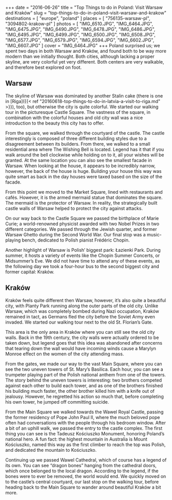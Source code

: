 +++
date    = "2016-06-26"
title   = "Top Things to do in Poland: Visit Warsaw and Kraków"
slug    = "top-things-to-do-in-poland-visit-warsaw-and-krakow"
destinations = [ "europe", "poland" ]
places  = [ "756135-warsaw-pl", "3094802-krakow-pl" ]
photos  = [
  "IMG_6510.JPG", "IMG_6464.JPG", "IMG_6475.JPG", "IMG_6490.JPG", "IMG_6478.JPG",
  "IMG_6486.JPG", "IMG_6495.JPG", "IMG_6499.JPG", "IMG_6500.JPG", "IMG_6508.JPG",
  "IMG_6577.JPG", "IMG_6579.JPG", "IMG_6594.JPG", "IMG_6602.JPG", "IMG_6607.JPG"
]
cover = "IMG_6464.JPG"
+++
Poland surprised us; we spent two days in both Warsaw and Kraków, and found both to be way more modern than we initially thought. Both cities, although lacking a proper skyline, are very colorful yet very different. Both centers are very walkable, and therefore best explored on foot.
<!--more-->

## Warsaw
The skyline of Warsaw was dominated by another Stalin cake (there is one in [Riga]({{< ref "20160618-top-things-to-do-in-latvia-a-visit-to-riga.md" >}}), too), but otherwise the city is quite colorful. We started our walking tour in the picturesque Castle Square. The vastness of the square, in combination with the colorful houses and old city wall was a nice introduction to the beauty this city has to offer.

From the square, we walked through the courtyard of the castle. The castle interestingly is composed of three different building styles due to a disagreement between its builders. From there, we walked to a small residential area where The Wishing Bell is located. Legend has it that if you walk around the bell clockwise while holding on to it, all your wishes will be granted. At the same location you can also see the smallest facade in Warsaw. When looking at the house, it appears to be incredibly narrow, however, the back of the house is huge. Building your house this way was quite smart as back in the day houses were taxed based on the size of the facade.

From this point we moved to the Market Square, lined with restaurants and cafés. However, it is the armed mermaid statue that dominates the square. The mermaid is the protector of Warsaw. In reality, the strategically built castle walls of Warsaw helped to protect the city against attacks.

On our way back to the Castle Square we passed the birthplace of Marie Curie; a world-renowned physicist awarded with two Nobel Prizes in two different categories. We passed through the Jewish quarter, and former Warsaw Ghetto during the Second World War. Our final stop was a music-playing bench, dedicated to Polish pianist Frédéric Chopin.

Another highlight of Warsaw is Polish’ biggest park: Łazienki Park. During summer, it hosts a variety of events like the Chopin Summer Concerts, or Midsummer’s Eve. We did not have time to attend any of these events, as the following day we took a four-hour bus to the second biggest city and former capital: Kraków.

## Kraków
Kraków feels quite different then Warsaw, however, it’s also quite a beautiful city, with Planty Park running along the outer parts of the old city. Unlike Warsaw, which was completely bombed during Nazi occupation, Kraków remained in tact, as Germans fled the city before the Soviet Army even invaded. We started our walking tour next to the old St. Florian’s Gate.

This area is the only area in Kraków where you can still see the old city walls. Back in the 19th century, the city walls were actually ordered to be taken down, but legend goes that this idea was abandoned after concerns that tearing down the wall would have incoming winds cause a Marylyn Monroe effect on the women of the city attending mass.

From the gates, we made our way to the vast Main Square, where you can see the two uneven towers of St. Mary’s Basilica. Each hour, you can see a trumpeter playing part of the Polish national anthem from one of the towers. The story behind the uneven towers is interesting: two brothers competed against each other to build each tower, and as one of the brothers finished his building much faster, the other brother killed him with a knife out of jealousy. However, he regretted his action so much that, before completing his own tower, he jumped off committing suicide.

From the Main Square we walked towards the Wawel Royal Castle, passing the former residency of Pope John Paul II, where the much beloved pope often had conversations with the people through his bedroom window. After a bit of an uphill walk, we passed the entry to the castle complex. The first thing you can see is the Tadeusz Kościuszko Monument, honoring Poland’s national hero. A fun fact: the highest mountain in Australia is Mount Kościuszko, named this way as the first climber to reach the top was Polish, and dedicated the mountain to Kościuszko.

Continuing up we passed Wawel Cathedral, which of course has a legend of its own. You can see “dragon bones” hanging from the cathedral doors, which once belonged to the local dragon. According to the legend, if the bones were to ever be removed, the world would end. We quickly moved on to the castle’s central courtyard, our last stop on the walking tour, before heading back to the Main Square to wander around beautiful Kraków a bit more.